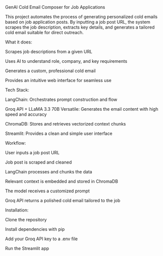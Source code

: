 GenAI Cold Email Composer for Job Applications

This project automates the process of generating personalized cold emails based on job application posts. By inputting a job post URL, the system scrapes the job description, extracts key details, and generates a tailored cold email suitable for direct outreach.

What it does:

Scrapes job descriptions from a given URL

Uses AI to understand role, company, and key requirements

Generates a custom, professional cold email

Provides an intuitive web interface for seamless use

Tech Stack:

LangChain: Orchestrates prompt construction and flow

Groq API + LLaMA 3.3 70B Versatile: Generates the email content with high speed and accuracy

ChromaDB: Stores and retrieves vectorized context chunks

Streamlit: Provides a clean and simple user interface

Workflow:

User inputs a job post URL

Job post is scraped and cleaned

LangChain processes and chunks the data

Relevant context is embedded and stored in ChromaDB

The model receives a customized prompt

Groq API returns a polished cold email tailored to the job

Installation:

Clone the repository

Install dependencies with pip

Add your Groq API key to a .env file

Run the Streamlit app
